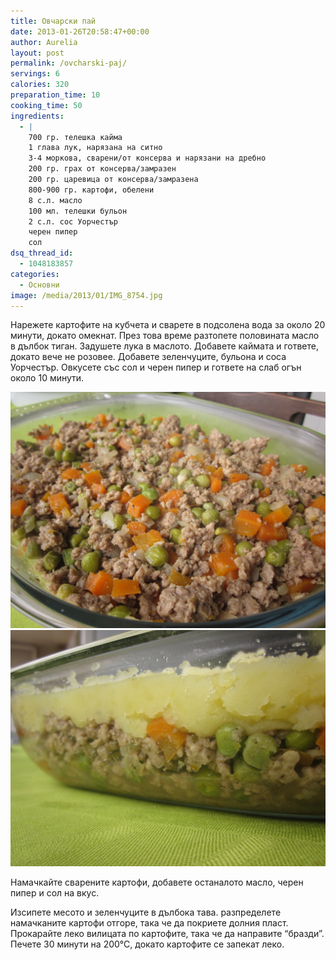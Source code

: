 ```yaml
---
title: Овчарски пай
date: 2013-01-26T20:58:47+00:00
author: Aurelia
layout: post
permalink: /ovcharski-paj/
servings: 6
calories: 320
preparation_time: 10
cooking_time: 50
ingredients:
  - |
    700 гр. телешка кайма
    1 глава лук, нарязана на ситно
    3-4 моркова, сварени/от консерва и нарязани на дребно
    200 гр. грах от консерва/замразен
    200 гр. царевица от консерва/замразена
    800-900 гр. картофи, обелени
    8 с.л. масло
    100 мл. телешки бульон
    2 с.л. сос Уорчестър
    черен пипер
    сол
dsq_thread_id:
  - 1048183857
categories:
  - Основни
image: /media/2013/01/IMG_8754.jpg
---
```

Нарежете картофите на кубчета и сварете в подсолена вода за около 20 минути, докато омекнат. През това време разтопете половината масло в дълбок тиган. Задушете лука в маслото. Добавете каймата и гответе, докато вече не розовее. Добавете зеленчуците, бульона и соса Уорчестър. Овкусете със сол и черен пипер и гответе на слаб огън около 10 минути.
  
<img src="/media/2013/01/IMG_8724.jpg" class="alignleft" />
<img src="/media/2013/01/IMG_8731.jpg" class="alignright" />
  
Намачкайте сварените картофи, добавете останалото масло, черен пипер и сол на вкус.
  
Изсипете месото и зеленчуците в дълбока тава. разпределете намачканите картофи отгоре, така че да покриете долния пласт. Прокарайте леко вилицата по картофите, така че да направите &#8220;бразди&#8221;. Печете 30 минути на 200°С, докато картофите се запекат леко.